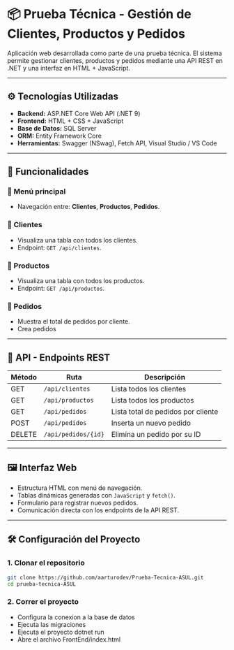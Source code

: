 # 📦 Prueba Técnica - Gestión de Clientes, Productos y Pedidos

Aplicación web desarrollada como parte de una prueba técnica. El sistema permite gestionar clientes, productos y pedidos mediante una API REST en .NET y una interfaz en HTML + JavaScript.

---

## ⚙️ Tecnologías Utilizadas

- **Backend:** ASP.NET Core Web API (.NET 9)
- **Frontend:** HTML + CSS + JavaScript
- **Base de Datos:** SQL Server
- **ORM:** Entity Framework Core
- **Herramientas:** Swagger (NSwag), Fetch API, Visual Studio / VS Code

---

## 🧩 Funcionalidades

### 🔹 Menú principal
- Navegación entre: **Clientes**, **Productos**, **Pedidos**.

### 🔹 Clientes
- Visualiza una tabla con todos los clientes.
- Endpoint: `GET /api/clientes`.

### 🔹 Productos
- Visualiza una tabla con todos los productos.
- Endpoint: `GET /api/productos`.

### 🔹 Pedidos
- Muestra el total de pedidos por cliente.
- Crea pedidos 

---

## 🧪 API - Endpoints REST

| Método | Ruta                   | Descripción                          |
|--------|------------------------|--------------------------------------|
| GET    | `/api/clientes`        | Lista todos los clientes             |
| GET    | `/api/productos`       | Lista todos los productos            |
| GET    | `/api/pedidos`         | Lista total de pedidos por cliente   |
| POST   | `/api/pedidos`         | Inserta un nuevo pedido              |
| DELETE | `/api/pedidos/{id}`    | Elimina un pedido por su ID          |

---

## 🖼️ Interfaz Web

- Estructura HTML con menú de navegación.
- Tablas dinámicas generadas con `JavaScript` y `fetch()`.
- Formulario para registrar nuevos pedidos.
- Comunicación directa con los endpoints de la API REST.

---

## 🛠️ Configuración del Proyecto

### 1. Clonar el repositorio

```bash
git clone https://github.com/aarturodev/Prueba-Tecnica-ASUL.git
cd prueba-tecnica-ASUL
```
### 2. Correr el proyecto
- Configura la conexion a la base de datos
- Ejecuta las migraciones
- Ejecuta el proyecto dotnet run
- Abre el archivo FrontEnd/index.html
